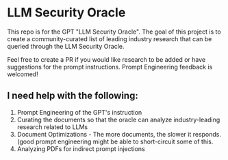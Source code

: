 # LLM Security Oracle

This repo is for the GPT "LLM Security Oracle". The goal of this project is to create a community-curated list of leading industry research that can be queried through the LLM Security Oracle. 

Feel free to create a PR if you would like research to be added or have suggestions for the prompt instructions. Prompt Engineering feedback is welcomed!

## I need help with the following:
1. Prompt Engineering of the GPT's instruction
2. Curating the documents so that the oracle can analyze industry-leading research related to LLMs
3. Document Optimizations - The more documents, the slower it responds. (good prompt engineering might be able to short-circuit some of this.
4. Analyzing PDFs for indirect prompt injections
